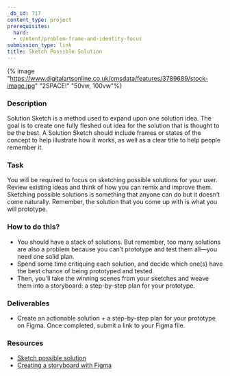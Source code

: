 ```yaml
---
_db_id: 717
content_type: project
prerequisites:
  hard:
  - content/problem-frame-and-identity-focus
submission_type: link
title: Sketch Possible Solution
---
```


{% image "https://www.digitalartsonline.co.uk/cmsdata/features/3789689/stock-image.jpg" "2SPACE!" "50vw, 100vw"%}

### Description

Solution Sketch is a method used to expand upon one solution idea. The goal is to create one fully fleshed out idea for the solution that is thought to be the best. A Solution Sketch should include frames or states of the concept to help illustrate how it works, as well as a clear title to help people remember it.

### Task

You will be required to focus on sketching possible solutions for your user. Review existing ideas and think of how you can remix and improve them. Sketching possible solutions is something that anyone can do but it doesn’t come naturally. Remember, the solution that you come up with is what you will prototype.

### How to do this?

- You should have a stack of solutions. But remember, too many solutions are also a problem because you can’t prototype and test them all—you need one solid plan.
- Spend some time critiquing each solution, and decide which one(s) have the best chance of being prototyped and tested.
- Then, you’ll take the winning scenes from your sketches and weave them into a storyboard: a step-by-step plan for your prototype.

### Deliverables

- Create an actionable solution + a step-by-step plan for your prototype on Figma. Once completed, submit a link to your Figma file.

### Resources

- [Sketch possible solution](https://youtu.be/_ITJ5lAXQhg)
- [Creating a storyboard with Figma](https://www.figma.com/resources/learn-design/storyboard/?fuid=911538155964104607)